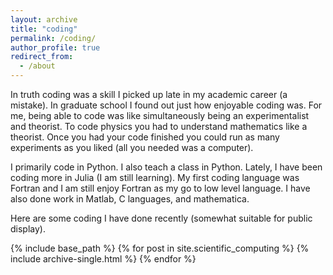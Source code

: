 ```yaml
---
layout: archive
title: "coding"
permalink: /coding/
author_profile: true
redirect_from:
  - /about
---
```


In truth coding was a skill I picked up late in my academic career (a mistake). In graduate school I found out just how enjoyable coding was. For me, being able to code was like simultaneously being an experimentalist and theorist. To code physics you had to understand mathematics like a theorist. Once you had your code finished you could run as many experiments as you liked (all you needed was a computer).

I primarily code in Python. I also teach a class in Python. Lately, I have been coding more in Julia (I am still learning). My first coding language was Fortran and I am still enjoy Fortran as my go to low level language. I have also done work in Matlab, C languages, and mathematica.

Here are some coding I have done recently (somewhat suitable for public display).



{% include base_path %}
{% for post in site.scientific_computing %}
  {% include archive-single.html %}
{% endfor %}

